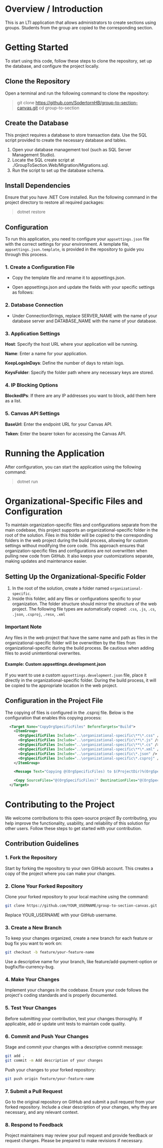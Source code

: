 # Overview / Introduction
This is an LTI application that allows administrators to create sections using groups. Students from the group are copied to the corresponding section.

# Getting Started
To start using this code, follow these steps to clone the repository, set up the database, and configure the project locally.

## Clone the Repository
Open a terminal and run the following command to clone the repository:
> git clone https://github.com/SodertornHB/group-to-section-canvas.git
cd group-to-section

## Create the Database
This project requires a database to store transaction data. Use the SQL script provided to create the necessary database and tables.
1. Open your database management tool (such as SQL Server Management Studio).
1. Locate the SQL create script at ./GroupToSection.Web/Migration/Migrations.sql.
1. Run the script to set up the database schema.

## Install Dependencies
Ensure that you have .NET Core installed. Run the following command in the project directory to restore all required packages:
> dotnet restore 

## Configuration
To run this application, you need to configure your `appsettings.json` file with the correct settings for your environment. A template file, `appsettings.json.template`, is provided in the repository to guide you through this process.

### 1. Create a Configuration File
- Copy the template file and rename it to appsettings.json.

- Open appsettings.json and update the fields with your specific settings as follows:

### 2. Database Connection
- Under ConnectionStrings, replace SERVER_NAME with the name of your database server and DATABASE_NAME with the name of your database.

### 3. Application Settings
**Host**: Specify the host URL where your application will be running.

**Name**: Enter a name for your application.

**KeepLogsInDays**: Define the number of days to retain logs.

**KeysFolder**: Specify the folder path where any necessary keys are stored.

### 4. IP Blocking Options
**BlockedIPs**: If there are any IP addresses you want to block, add them here as a list.

### 5. Canvas API Settings
**BaseUrl**: Enter the endpoint URL for your Canvas API.

**Token**: Enter the bearer token for accessing the Canvas API.

# Running the Application
After configuration, you can start the application using the following command:
> dotnet run 

# Organizational-Specific Files and Configuration
To maintain organization-specific files and configurations separate from the main codebase, this project supports an organizational-specific folder in the root of the solution. Files in this folder will be copied to the corresponding folders in the web project during the build process, allowing for custom settings without modifying the core code. This approach ensures that organization-specific files and configurations are not overwritten when pulling new code from GitHub. It also keeps your customizations separate, making updates and maintenance easier.

## Setting Up the Organizational-Specific Folder
1. In the root of the solution, create a folder named `organizational-specific`.
1. Inside this folder, add any files or configurations specific to your organization. The folder structure should mirror the structure of the web project. The following file types are automatically copied: `.css`, `.js`, `.cs`, `.json`, `.csproj`, `.resx`, `.xml`

### Important Note
Any files in the web project that have the same name and path as files in the organizational-specific folder will be overwritten by the files from organizational-specific during the build process. Be cautious when adding files to avoid unintentional overwrites.

#### Example: Custom appsettings.development.json
If you want to use a custom `appsettings.development.json` file, place it directly in the organizational-specific folder. During the build process, it will be copied to the appropriate location in the web project.

## Configuration in the Project File
The copying of files is configured in the .csproj file. Below is the configuration that enables this copying process:
```xml
  <Target Name="CopyOrgSpecificFiles" BeforeTargets="Build">
    <ItemGroup>
      <OrgSpecificFiles Include="..\organizational-specific\**\*.css" />
      <OrgSpecificFiles Include="..\organizational-specific\**\*.js" />
      <OrgSpecificFiles Include="..\organizational-specific\**\*.cs" />
      <OrgSpecificFiles Include="..\organizational-specific\**\*.xml" />
      <OrgSpecificFiles Include="..\organizational-specific\*.json" />
      <OrgSpecificFiles Include="..\organizational-specific\*.csproj" />
    </ItemGroup>

    <Message Text="Copying @(OrgSpecificFiles) to $(ProjectDir)%(OrgSpecificFiles.RecursiveDir)%(Filename)%(Extension)" Importance="high" />

    <Copy SourceFiles="@(OrgSpecificFiles)" DestinationFiles="@(OrgSpecificFiles->'$(ProjectDir)%(RecursiveDir)%(Filename)%(Extension)')" OverwriteReadOnlyFiles="true" />
  </Target>
```

# Contributing to the Project
We welcome contributions to this open-source project! By contributing, you help improve the functionality, usability, and reliability of this solution for other users. Follow these steps to get started with your contribution.

## Contribution Guidelines
### 1. Fork the Repository

Start by forking the repository to your own GitHub account. This creates a copy of the project where you can make your changes.
### 2. Clone Your Forked Repository

Clone your forked repository to your local machine using the command:
```bash
git clone https://github.com/YOUR_USERNAME/group-to-section-canvas.git  
```
Replace YOUR_USERNAME with your GitHub username.
### 3. Create a New Branch

To keep your changes organized, create a new branch for each feature or bug fix you want to work on:
```bash
git checkout -b feature/your-feature-name  
```
Use a descriptive name for your branch, like feature/add-payment-option or bugfix/fix-currency-bug.
### 4. Make Your Changes

Implement your changes in the codebase. Ensure your code follows the project's coding standards and is properly documented.
### 5. Test Your Changes

Before submitting your contribution, test your changes thoroughly. If applicable, add or update unit tests to maintain code quality.
### 6. Commit and Push Your Changes

Stage and commit your changes with a descriptive commit message:
```bash
git add .  
git commit -m Add description of your changes  
```
Push your changes to your forked repository:

```bash
git push origin feature/your-feature-name  
```
### 7. Submit a Pull Request

Go to the original repository on GitHub and submit a pull request from your forked repository. Include a clear description of your changes, why they are necessary, and any relevant context.
### 8. Respond to Feedback

Project maintainers may review your pull request and provide feedback or request changes. Please be prepared to make revisions if necessary.